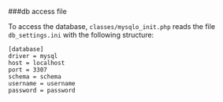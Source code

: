 ###db access file

To access the database, `classes/mysqlo_init.php` reads the file `db_settings.ini` with the following structure:
```
[database]
driver = mysql
host = localhost
port = 3307
schema = schema
username = username
password = password
```